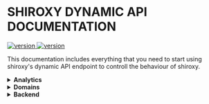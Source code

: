 # SHIROXY DYNAMIC API DOCUMENTATION

   <a href="https://www.npmjs.com/package/@icons-pack/react-simple-icons" target="_blank">
    <img src="https://img.shields.io/badge/verison_-v1-blue
    " alt="version" />
  </a>
   <a href="https://www.npmjs.com/package/@icons-pack/react-simple-icons" target="_blank">
    <img src="https://img.shields.io/badge/latest-red
    " alt="version" />
  </a>

This documentation includes everything that you need to start using shiroxy's dynamic API endpoint to controll the behaviour of shiroxy.

<details>
  <summary>
    <strong>Analytics</strong>
  </summary>
  
## API Endpoints

### 1. Fetch System Analytics

#### **Description**

Briefly describe what this endpoint does.

#### **URL**

[HTTP Method] /v1/analytics/system

#### **Method**

`GET`

#### **Headers**

| Key           | Value            | Description                 |
| ------------- | ---------------- | --------------------------- |
| Authorization | Bearer <token>   | Required for authentication |
| Content-Type  | application/json | Type of content being sent  |
| Custom-Header | [value]          | Optional custom header      |

#### **Request Parameters**

- **Path Parameters:**
  - `[param_name]` - Short description of the path parameter
- **Query Parameters:**
  - `?key=value` - Short description of the query parameter
- **Body Parameters:**

```json
{
  "key": "value",
  "key2": "value2"
}
```

---

### 2. Fetch Domain Analytics

#### **Description**

Briefly describe what this endpoint does.

#### **URL**

[HTTP Method] /v1/analytics/domains

#### **Method**

`GET`

#### **Headers**

| Key           | Value            | Description                 |
| ------------- | ---------------- | --------------------------- |
| Authorization | Bearer <token>   | Required for authentication |
| Content-Type  | application/json | Type of content being sent  |
| Custom-Header | [value]          | Optional custom header      |

#### **Request Parameters**

- **Path Parameters:**
  - `[param_name]` - Short description of the path parameter
- **Query Parameters:**
  - `?key=value` - Short description of the query parameter
- **Body Parameters:**

```json
{
  "key": "value",
  "key2": "value2"
}
```

</details>

<details>
  <summary>
    <strong>Domains</strong>
  </summary>
  
### 1. Fetch All Backends

#### **Description**

Briefly describe what this endpoint does.

#### **URL**

[HTTP Method] /v1/backends

#### **Method**

`GET`

#### **Headers**

| Key           | Value            | Description                 |
| ------------- | ---------------- | --------------------------- |
| Authorization | Bearer <token>   | Required for authentication |
| Content-Type  | application/json | Type of content being sent  |

#### **Request Parameters**

- **Path Parameters:**
  - `[param_name]` - Short description of the path parameter
- **Query Parameters:**
  - `?key=value` - Short description of the query parameter
- **Body Parameters:**

```json
{
  "key": "value",
  "key2": "value2"
}
```

---

</details>

<details>
  <summary>
    <strong>Backend</strong>
  </summary>
  
  Your hidden content goes here.
  
</details>
